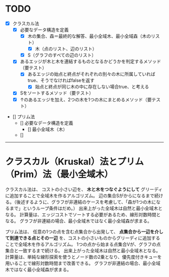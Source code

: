 # TODO

- [x] クラスカル法
    - [x] 必要なデータ構造を定義
        - [x] 木の集合、森＝最終的な解答、最小全域木、最小全域森（木のリスト）
            - [x] 木（点のリスト、辺のリスト）
        - [x] S（グラフのすべての辺のリスト）
    - [x] あるエッジが木と木を連結するものとなるかどうかを判定するメソッド（要テスト）
        - [x] あるエッジの始点と終点がそれぞれの別々の木に所属していればtrue、そうでなければfalseを返す
            - [x] 始点と終点が同じ木の中に存在しない場合true、と考える
    - [x] Sをソートするメソッド（要テスト）
    - [x] ↑のあるエッジを加え、2つの木を1つの木にまとめるメソッド（要テスト）

- [] プリム法
    - [] 必要なデータ構造を定義
        - [] 最小全域木（木）
    - [] 

---

# クラスカル（Kruskal）法とプリム（Prim）法（最小全域木）

クラスカル法は、
コストの小さい辺を、 **木と木をつなぐようにして** グリーディに追加することで全域木を作るアルゴリズム。
辺の集合Sがからになるまで続ける。（後述するように、グラフが非連結のケースを考慮して、「森が1つの木になるまで」というループ条件はだめ。）
出来上がった全域木は自然と最小全域木となる。
計算量は、エッジコストでソートする必要があるため、線形対数時間となる。
グラフが非連結の場合、最小全域木ではなく最小全域森が求まる。

プリム法は、
任意の1つの点を含む点集合から出発して、 **点集合から一辺を介して到達できる点とその一辺** を、コストの小さいものからグリーディに追加することで全域木を作るアルゴリズム。
1つの点から始まる点集合Vが、グラフの点集合と一致するまで続ける。
出来上がった全域木は自然と最小全域木となる。
計算量は、単純な線形探索を使うとノード数の2乗となり、優先度付きキューを用いることで線形対数時間まで改善できる。
グラフが非連結の場合、最小全域木ではなく最小全域森が求まる。